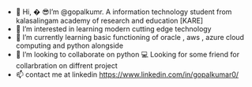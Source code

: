 - 👋 Hi, �
  😎I’m @gopalkumr. A information technology student from kalasalingam academy of research and education [KARE]
- 👀 I’m interested in learning modern cutting edge technology
- 🌱 I’m currently learning basic functioning of oracle , aws , azure cloud computing and python alongside
- 💞️ I’m looking to collaborate on python
  💻 Looking for some friend for collarbration on diffrent project
- 📫 contact me at linkedin https://www.linkedin.com/in/gopalkumar0/ 

<!---
gopalkumr/gopalkumr is a ✨ special ✨ repository because its `README.md` (this file) appears on your GitHub profile.
You can click the Preview link to take a look at your changes.
--->
